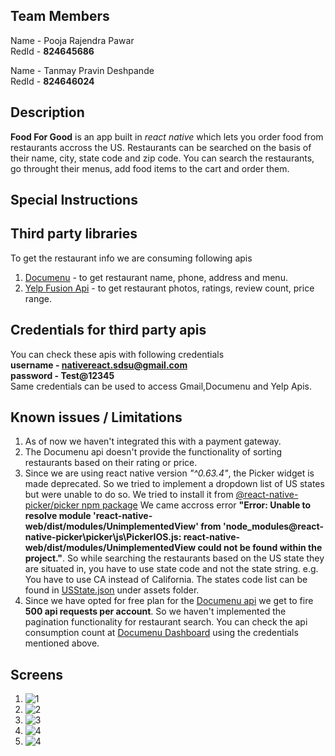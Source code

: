 ## Team Members
Name - Pooja Rajendra Pawar  
RedId - **824645686**

Name - Tanmay Pravin Deshpande  
RedId - **824646024**

## Description
**Food For Good** is an app built in *react native* which lets you order food from restaurants accross the US. Restaurants can be searched on the basis of their name, city, state code and zip code. You can search the restaurants, go throught their menus, add food items to the cart and order them.

## Special Instructions


## Third party libraries
To get the restaurant info we are consuming following apis
1. [Documenu](https://documenu.com/) - to get restaurant name, phone, address and menu.
2. [Yelp Fusion Api](https://www.yelp.com/developers/documentation/v3) - to get restaurant photos, ratings, review count, price range.

## Credentials for third party apis
You can check these apis with following credentials  
**username - nativereact.sdsu@gmail.com**  
**password - Test@12345**  
Same credentials can be used to access Gmail,Documenu and Yelp Apis.

## Known issues / Limitations
1. As of now we haven't integrated this with a payment gateway.
2. The Documenu api doesn't provide the functionality of sorting restaurants based on their rating or price. 
3. Since we are using react native version *"^0.63.4"*, the Picker widget is made deprecated. So we tried to implement a dropdown list of US states but were unable to do so. We tried to install it from  [@react-native-picker/picker npm package](https://github.com/react-native-picker/picker)
  We came accross error **"Error: Unable to resolve module 'react-native-web/dist/modules/UnimplementedView' from 'node_modules\@react-native-picker\picker\js\PickerIOS.js: react-native-web/dist/modules/UnimplementedView could not be found within the project."**.
    So while searching the restaurants based on the US state they are situated in, you have to use state code and not the state string.
      e.g. You have to use CA instead of California.  The states code list can be found in [USState.json](assets/USState.json) under assets folder.
4. Since we have opted for free plan for the [Documenu api](https://documenu.com/) we get to fire **500 api requests per account**. So we haven't implemented the pagination functionality for restaurant search. You can check the api consumption count at [Documenu Dashboard](https://documenu.com/dashboard) using the credentials mentioned above.

## Screens
1. ![1](/assets/Pic_1.jpg)
2. ![2](/assets/Pic_2.jpg)
3. ![3](/assets/Pic_3.jpg)
4. ![4](/assets/Pic_4.jpg)
5. ![4](/assets/Pic_5.jpg)
